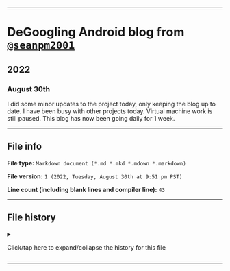 
***

# DeGoogling Android blog from [`@seanpm2001`](https://github.com/seanpm2001/)

## 2022

### August 30th

I did some minor updates to the project today, only keeping the blog up to date. I have been busy with other projects today. Virtual machine work is still paused. This blog has now been going daily for 1 week.

***

## File info

**File type:** `Markdown document (*.md *.mkd *.mdown *.markdown)`

**File version:** `1 (2022, Tuesday, August 30th at 9:51 pm PST)`

**Line count (including blank lines and compiler line):** `43`

***

## File history

<details><summary><p>Click/tap here to expand/collapse the history for this file</p></summary>

<details><summary><p><b>Version 1 (2022, Tuesday, August 30th at 9:51 pm PST)</b></p></summary>

> Changes:

- [x] Started the file
- [x] Added the `title` section
- [x] Added the `file info` section
- [x] Added the `file history` section
- [ ] No other changes in version 1

</details>

</details>

***
